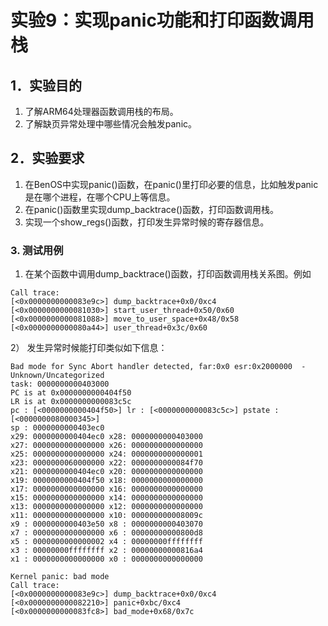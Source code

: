 # 实验9：实现panic功能和打印函数调用栈
## 1．实验目的
1)	了解ARM64处理器函数调用栈的布局。
2)	了解缺页异常处理中哪些情况会触发panic。

## 2．实验要求
1)	在BenOS中实现panic()函数，在panic()里打印必要的信息，比如触发panic是在哪个进程，在哪个CPU上等信息。
2)	在panic()函数里实现dump_backtrace()函数，打印函数调用栈。
3)  实现一个show_regs()函数，打印发生异常时候的寄存器信息。

### 3. 测试用例
1) 在某个函数中调用dump_backtrace()函数，打印函数调用栈关系图。例如
```
Call trace:
[<0x0000000000083e9c>] dump_backtrace+0x0/0xc4
[<0x0000000000081030>] start_user_thread+0x50/0x60
[<0x0000000000081088>] move_to_user_space+0x48/0x58
[<0x0000000000080a44>] user_thread+0x3c/0x60
```
2） 发生异常时候能打印类似如下信息：
```
Bad mode for Sync Abort handler detected, far:0x0 esr:0x2000000  - Unknown/Uncategorized
task: 0000000000403000
PC is at 0x0000000000404f50
LR is at 0x0000000000083c5c
pc : [<0000000000404f50>] lr : [<0000000000083c5c>] pstate : [<0000000080000345>]
sp : 0000000000403ec0
x29: 0000000000404ec0 x28: 0000000000403000 
x27: 0000000000000000 x26: 0000000000000000 
x25: 0000000000000000 x24: 0000000000000001 
x23: 0000000060000000 x22: 0000000000084f70 
x21: 0000000000404ec0 x20: 0000000000000000 
x19: 0000000000404f50 x18: 0000000000000000 
x17: 0000000000000000 x16: 0000000000000000 
x15: 0000000000000000 x14: 0000000000000000 
x13: 0000000000000000 x12: 0000000000000000 
x11: 0000000000000000 x10: 000000000008009c 
x9 : 0000000000403e50 x8 : 0000000000403070 
x7 : 0000000000000000 x6 : 00000000000800d8 
x5 : 0000000000000002 x4 : 00000000ffffffff 
x3 : 00000000ffffffff x2 : 00000000000816a4 
x1 : 0000000000000000 x0 : 0000000000000000 

Kernel panic: bad mode
Call trace:
[<0x0000000000083e9c>] dump_backtrace+0x0/0xc4
[<0x0000000000082210>] panic+0xbc/0xc4
[<0x0000000000083fc8>] bad_mode+0x68/0x7c

```
